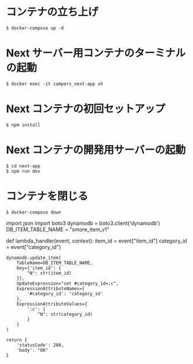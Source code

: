# コンテナの立ち上げ

```
$ docker-compose up -d
```

# Next サーバー用コンテナのターミナルの起動

```
$ docker exec -it campers_next-app sh
```

# Next コンテナの初回セットアップ

```
$ npm install
```

# Next コンテナの開発用サーバーの起動

```
$ cd next-app
$ npm run dev
```

# コンテナを閉じる

```
$ docker-compose down
```

import json
import boto3
dynamodb = boto3.client('dynamodb')
DB_ITEM_TABLE_NAME = "smore_item_v1"

def lambda_handler(event, context):
item_id = event["item_id"]
category_id = event["category_id"]

    dynamodb.update_item(
        TableName=DB_ITEM_TABLE_NAME,
        Key={'item_id': {
            "N": str(item_id)
        }},
        UpdateExpression="set #category_id=:c",
        ExpressionAttributeNames={
            '#category_id': 'category_id'
        },
        ExpressionAttributeValues={
            ':c': {
                "N": str(category_id)
            }
        }
    )

    return {
        'statusCode': 200,
        'body': "OK"
    }
